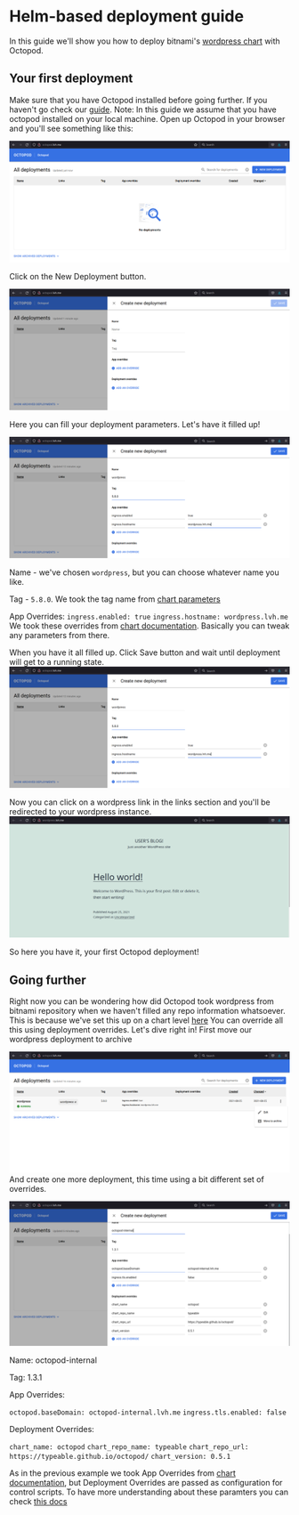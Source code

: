 # Helm-based deployment guide

In this guide we'll show you how to deploy bitnami's [wordpress chart](https://github.com/bitnami/charts/tree/master/bitnami/wordpress) with Octopod.

## Your first deployment

Make sure that you have Octopod installed before going further. If you haven't go check our [guide](Octopod_deployment_guide.md).
Note: In this guide we assume that you have octopod installed on your local machine.
Open up Octopod in your browser and you'll see something like this:

![](../images/octopod_blank.png)

Click on the New Deployment button.

![](../images/octopod_deployment_blank.png)

Here you can fill your deployment parameters. Let's have it filled up!

![](../images/octopod_deployment_filled.png)

Name - we've chosen `wordpress`, but you can choose whatever name you like.

Tag - `5.8.0`. We took the tag name from [chart parameters](https://github.com/bitnami/charts/blob/master/bitnami/wordpress/Chart.yaml#L4)

App Overrides:
`ingress.enabled: true`
`ingress.hostname: wordpress.lvh.me`
We took these overrides from [chart documentation](https://github.com/bitnami/charts/tree/master/bitnami/wordpress#traffic-exposure-parameters). Basically you can tweak any parameters from there.

When you have it all filled up. Click Save button and wait until deployment will get to a running state.
![](../images/octopod_deployment_filled.png)

Now you can click on a wordpress link in the links section and you'll be redirected to your wordpress instance.
![](../images/wordpress_blank.png)

So here you have it, your first Octopod deployment!

## Going further

Right now you can be wondering how did Octopod took wordpress from bitnami repository when we haven't filled any repo information whatsoever. This is because we've set this up on a chart level [here](../../charts/octopod/values.yaml#L90)
You can override all this using deployment overrides. Let's dive right in!
First move our wordpress deployment to archive

![](../images/octopod_archive.png)
And create one more deployment, this time using a bit different set of overrides.

![](../images/octopod_in_octopod_deployment.png)

Name: octopod-internal

Tag: 1.3.1

App Overrides:

`octopod.baseDomain: octopod-internal.lvh.me`
`ingress.tls.enabled: false`

Deployment Overrides:

`chart_name: octopod`
`chart_repo_name: typeable`
`chart_repo_url: https://typeable.github.io/octopod/`
`chart_version: 0.5.1`

As in the previous example we took App Overrides from [chart documentation](../../charts/octopod#parameters), but Deployment Overrides are passed as configuration for control scripts. To have more understanding about these paramters you can check [this docs](../../helm-control-scripts/README.md)

